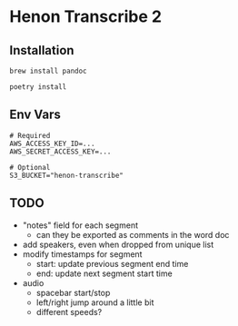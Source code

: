 # Henon Transcribe 2

## Installation

```shell
brew install pandoc
```

```shell
poetry install
```

## Env Vars
```shell
# Required
AWS_ACCESS_KEY_ID=...
AWS_SECRET_ACCESS_KEY=...

# Optional
S3_BUCKET="henon-transcribe"
```

## TODO
- "notes" field for each segment
  - can they be exported as comments in the word doc
- add speakers, even when dropped from unique list
- modify timestamps for segment
  - start: update previous segment end time
  - end: update next segment start time
- audio
  - spacebar start/stop
  - left/right jump around a little bit
  - different speeds?